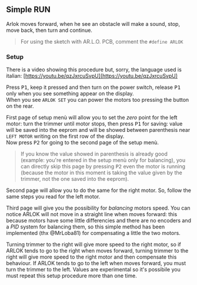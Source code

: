 ## Simple RUN

Arlok moves forward, when he see an obstacle will make a sound, stop, move back, then turn and continue.  

> For using the sketch with AR.L.O. PCB, comment the `#define ARLOK`

### Setup

There is a video showing this procedure but, sorry, the language used is italian: [https://youtu.be/qzJxrcuSvpU](https://youtu.be/qzJxrcuSvpU)

Press <kbd>P1</kbd>, keep it pressed and then turn on the power switch, release <kbd>P1</kbd> only when you see something appear on the display.  
When you see `ARLOK SET` you can power the motors too pressing the button on the rear.

First page of setup menù will allow you to set the _zero_ point for the left motor: turn the trimmer until motor stops, then press <kbd>P1</kbd> for saving: value will be saved into the eeprom and will be showed between parenthesis near `LEFT MOTOR` writing on the first row of the display.  
Now press <kbd>P2</kbd> for going to the second page of the setup menù.  

> If you know the value showed in parenthesis is already good (example: you're entered in the setup menù only for balancing), you can directly skip this page by pressing <kbd>P2</kbd> even the motor is running (because the motor in this moment is taking the value given by the trimmer, not the one saved into the eeprom).  

Second page will allow you to do the same for the right motor. So, follow the same steps you read for the left motor.  

Third page will give you the possibility for _balancing_ motors speed. You can notice ARLOK will not move in a straight line when moves forward: this because motors have some little differencies and there are no encoders and a _PID_ system for balancing them, so this simple method has been implemented (thx @MrLoba81) for compensating a little the two motors.  

Turning trimmer to the right will give more speed to the right motor, so if ARLOK tends to go to the right when moves forward, turning trimmer to the right will give more speed to the right motor and then compensate this behaviour. If ARLOK tends to go to the left when moves forward, you must turn the trimmer to the left. Values are experimental so it's possibile you must repeat this setup procedure more than one time.